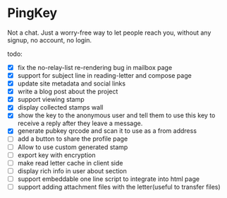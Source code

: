 # PingKey

Not a chat. Just a worry-free way to let people reach you, without any signup, no account, no login.

todo:

- [x] fix the no-relay-list re-rendering bug in mailbox page
- [x] support for subject line in reading-letter and compose page
- [x] update site metadata and social links
- [x] write a blog post about the project
- [x] support viewing stamp
- [x] display collected stamps wall
- [x] show the key to the anonymous user and tell them to use this key to receive a reply after they leave a message.
- [x] generate pubkey qrcode and scan it to use as a from address
- [ ] add a button to share the profile page
- [ ] Allow to use custom generated stamp
- [ ] export key with encryption
- [ ] make read letter cache in client side
- [ ] display rich info in user about section
- [ ] support embeddable one line script to integrate into html page
- [ ] support adding attachment files with the letter(useful to transfer files)

